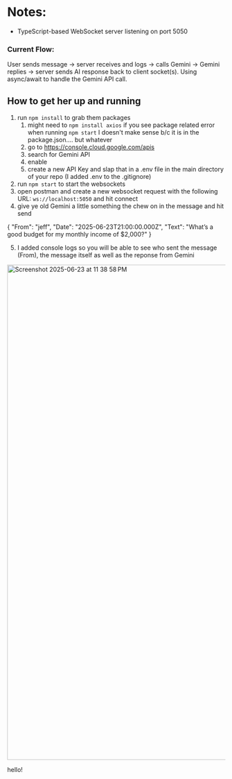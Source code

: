 # Notes:
- TypeScript-based WebSocket server listening on port 5050


### Current Flow:
User sends message → server receives and logs → calls Gemini → Gemini replies → server sends AI response back to client socket(s). Using async/await to handle the Gemini API call.


## How to get her up and running 
1. run `npm install` to grab them packages
   1. might need to `npm install axios` if you see package related error when running `npm start` I doesn't make sense b/c it is in the package.json.... but whatever
   2. go to https://console.cloud.google.com/apis
   3. search for Gemini API
   4. enable
   5. create a new API Key and slap that in a .env file in the main directory of your repo (I added .env to the .gitignore)
2. run `npm start` to start the websockets
3. open postman and create a new websocket request with the following URL: `ws://localhost:5050` and hit connect 
4. give ye old Gemini a little something the chew on in the message and hit send 

{
  "From": "jeff",
  "Date": "2025-06-23T21:00:00.000Z",
  "Text": "What’s a good budget for my monthly income of $2,000?"
}

5. I added console logs so you will be able to see who sent the message (From), the message itself as well as the reponse from Gemini

<img width="1142" alt="Screenshot 2025-06-23 at 11 38 58 PM" src="https://github.com/user-attachments/assets/fcdad513-b13b-4aec-b4c7-7d32599d58e6" />

hello!